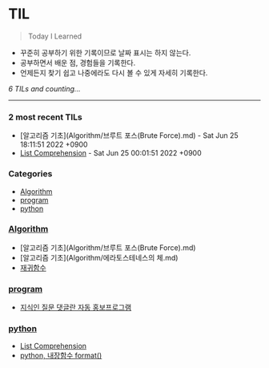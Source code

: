 # TIL
> Today I Learned

- 꾸준히 공부하기 위한 기록이므로 날짜 표시는 하지 않는다.
- 공부하면서 배운 점, 경험들을 기록한다.
- 언제든지 찾기 쉽고 나중에라도 다시 볼 수 있게 자세히 기록한다.


_6 TILs and counting..._

---

### 2 most recent TILs

- [알고리즘 기초](Algorithm/브루트 포스(Brute Force).md) - Sat Jun 25 18:11:51 2022 +0900
- [List Comprehension](python/Comprehension.md) - Sat Jun 25 00:01:51 2022 +0900

### Categories

- [Algorithm](#Algorithm)
- [program](#program)
- [python](#python)

### [Algorithm](#Algorithm)
- [알고리즘 기초](Algorithm/브루트 포스(Brute Force).md)
- [알고리즘 기초](Algorithm/에라토스테네스의 체.md)
- [재귀함수](Algorithm/재귀함수.md)

### [program](#program)
- [지식인 질문 댓글란 자동 홍보프로그램](program/auto_PR.md)

### [python](#python)
- [List Comprehension](python/Comprehension.md)
- [python, 내장함수 format()](python/format함수.md)

[1]: https://simonwillison.net/2020/Apr/20/self-rewriting-readme/
[2]: https://github.com/jbranchaud/til

